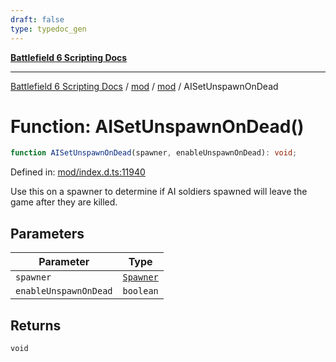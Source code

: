 ```yaml
---
draft: false
type: typedoc_gen
---
```


[**Battlefield 6 Scripting Docs**](../../../_index.md)

***

[Battlefield 6 Scripting Docs](../../../_index.md) / [mod](../../_index.md) / [mod](../_index.md) / AISetUnspawnOnDead

# Function: AISetUnspawnOnDead()

```ts
function AISetUnspawnOnDead(spawner, enableUnspawnOnDead): void;
```

Defined in: [mod/index.d.ts:11940](https://github.com/battlefield-portal-community/portal-docs/blob/6d87e21c5922a3efb03c634dbe98e5fe6e797672/generators/santiago/mod/index.d.ts#L11940)

Use this on a spawner to determine if AI soldiers spawned will leave the game after they are killed.

## Parameters

| Parameter | Type |
| ------ | ------ |
| `spawner` | [`Spawner`](../Spawner/_index.md) |
| `enableUnspawnOnDead` | `boolean` |

## Returns

`void`
